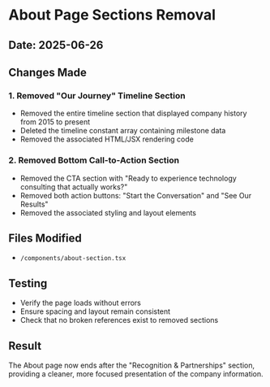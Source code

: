 # About Page Sections Removal

## Date: 2025-06-26

## Changes Made

### 1. Removed "Our Journey" Timeline Section
- Removed the entire timeline section that displayed company history from 2015 to present
- Deleted the timeline constant array containing milestone data
- Removed the associated HTML/JSX rendering code

### 2. Removed Bottom Call-to-Action Section
- Removed the CTA section with "Ready to experience technology consulting that actually works?"
- Removed both action buttons: "Start the Conversation" and "See Our Results"
- Removed the associated styling and layout elements

## Files Modified
- `/components/about-section.tsx`

## Testing
- Verify the page loads without errors
- Ensure spacing and layout remain consistent
- Check that no broken references exist to removed sections

## Result
The About page now ends after the "Recognition & Partnerships" section, providing a cleaner, more focused presentation of the company information.